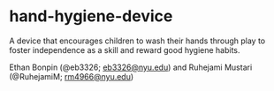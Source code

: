 # hand-hygiene-device 
A device that encourages children to wash their hands through play to foster independence as a skill and reward good hygiene habits.

Ethan Bonpin (@eb3326; eb3326@nyu.edu) and Ruhejami Mustari (@RuhejamiM; rm4966@nyu.edu)



